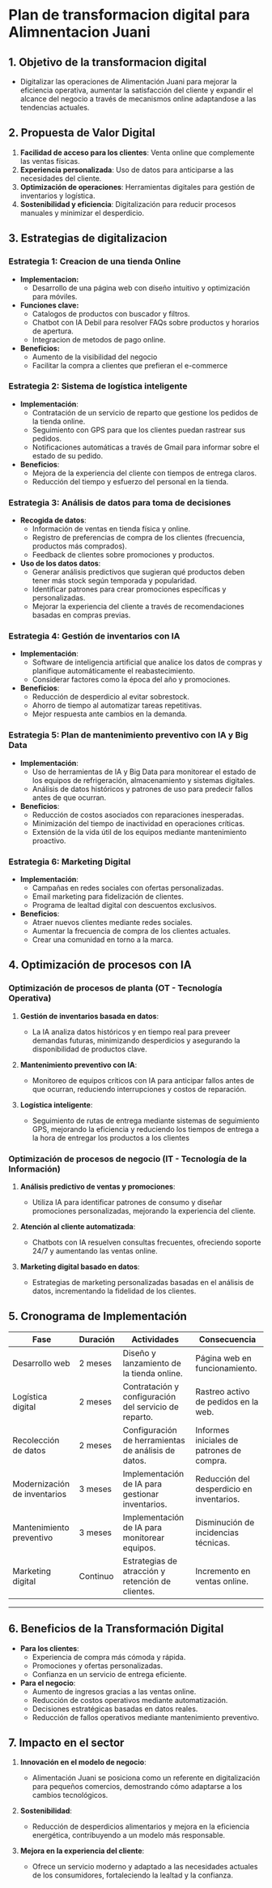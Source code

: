 # **Plan de transformacion digital para Alimnentacion Juani**

## 1. Objetivo de la transformacion digital

- Digitalizar las operaciones de Alimentación Juani para mejorar la eficiencia operativa, aumentar la satisfacción del cliente y expandir el alcance del negocio a través de mecanismos online adaptandose a las tendencias actuales.

## 2. Propuesta de Valor Digital

1. **Facilidad de acceso para los clientes**: Venta online que complemente las ventas físicas.
2. **Experiencia personalizada**: Uso de datos para anticiparse a las necesidades del cliente.
3. **Optimización de operaciones**: Herramientas digitales para gestión de inventarios y logística.
4. **Sostenibilidad y eficiencia**: Digitalización para reducir procesos manuales y minimizar el desperdicio.

## 3. **Estrategias de digitalizacion**

### Estrategia 1: Creacion de una tienda Online

- **Implementacion:**
    - Desarrollo de una página web con diseño intuitivo y optimización para móviles.
- **Funciones clave:**
    - Catalogos de productos con buscador y filtros.
    - Chatbot con IA Debil para resolver FAQs sobre productos y horarios de apertura.
    - Integracion de metodos de pago online.
- **Beneficios:**
    - Aumento de la visibilidad del negocio
    - Facilitar la compra a clientes que prefieran el e-commerce
    
### **Estrategia 2: Sistema de logística inteligente**
- **Implementación**:
  - Contratación de un servicio de reparto que gestione los pedidos de la tienda online.
  - Seguimiento con GPS para que los clientes puedan rastrear sus pedidos.
  - Notificaciones automáticas a través de Gmail para informar sobre el estado de su pedido.
- **Beneficios**:
  - Mejora de la experiencia del cliente con tiempos de entrega claros.
  - Reducción del tiempo y esfuerzo del personal en la tienda.
    
### **Estrategia 3: Análisis de datos para toma de decisiones**
- **Recogida de datos**:
  - Información de ventas en tienda física y online.
  - Registro de preferencias de compra de los clientes (frecuencia, productos más comprados).
  - Feedback de clientes sobre promociones y productos.
- **Uso de los datos datos**:
  - Generar análisis predictivos que sugieran qué productos deben tener más stock según temporada y popularidad.
  - Identificar patrones para crear promociones específicas y personalizadas.
  - Mejorar la experiencia del cliente a través de recomendaciones basadas en compras previas.

### **Estrategia 4: Gestión de inventarios con IA**
- **Implementación**:
  - Software de inteligencia artificial que analice los datos de compras y planifique automáticamente el reabastecimiento.
  - Considerar factores como la época del año y promociones.
- **Beneficios**:
  - Reducción de desperdicio al evitar sobrestock.
  - Ahorro de tiempo al automatizar tareas repetitivas.
  - Mejor respuesta ante cambios en la demanda.

### **Estrategia 5: Plan de mantenimiento preventivo con IA y Big Data**
- **Implementación**:
  - Uso de herramientas de IA y Big Data para monitorear el estado de los equipos de refrigeración, almacenamiento y sistemas digitales.
  - Análisis de datos históricos y patrones de uso para predecir fallos antes de que ocurran.
- **Beneficios**:
  - Reducción de costos asociados con reparaciones inesperadas.
  - Minimización del tiempo de inactividad en operaciones críticas.
  - Extensión de la vida útil de los equipos mediante mantenimiento proactivo.

### **Estrategia 6: Marketing Digital**
- **Implementación**:
  - Campañas en redes sociales con ofertas personalizadas.
  - Email marketing para fidelización de clientes.
  - Programa de lealtad digital con descuentos exclusivos.
- **Beneficios**:
  - Atraer nuevos clientes mediante redes sociales.
  - Aumentar la frecuencia de compra de los clientes actuales.
  - Crear una comunidad en torno a la marca.

## **4. Optimización de procesos con IA**

### **Optimización de procesos de planta (OT - Tecnología Operativa)**

1. **Gestión de inventarios basada en datos**:
   - La IA analiza datos históricos y en tiempo real para preveer demandas futuras, minimizando desperdicios y asegurando la disponibilidad de productos clave.

2. **Mantenimiento preventivo con IA**:
   - Monitoreo de equipos críticos con IA para anticipar fallos antes de que ocurran, reduciendo interrupciones y costos de reparación.

3. **Logística inteligente**:
   - Seguimiento de rutas de entrega mediante sistemas de seguimiento GPS, mejorando la eficiencia y reduciendo los tiempos de entrega a la hora de entregar los productos a los clientes

### **Optimización de procesos de negocio (IT - Tecnología de la Información)**

1. **Análisis predictivo de ventas y promociones**:
   - Utiliza IA para identificar patrones de consumo y diseñar promociones personalizadas, mejorando la experiencia del cliente.

2. **Atención al cliente automatizada**:
   - Chatbots con IA resuelven consultas frecuentes, ofreciendo soporte 24/7 y aumentando las ventas online.

3. **Marketing digital basado en datos**:
   - Estrategias de marketing personalizadas basadas en el análisis de datos, incrementando la fidelidad de los clientes.

## **5. Cronograma de Implementación**

| **Fase**            | **Duración** | **Actividades**                                    | **Consecuencia**                  |
|----------------------|--------------|----------------------------------------------------|-------------------------------------------|
| Desarrollo web       | 2 meses    | Diseño y lanzamiento de la tienda online.          | Página web en funcionamiento.             |
| Logística digital    | 2 meses      | Contratación y configuración del servicio de reparto.| Rastreo activo de pedidos en la web.      |
| Recolección de datos | 2 meses      | Configuración de herramientas de análisis de datos.| Informes iniciales de patrones de compra. |
| Modernización de inventarios | 3 meses | Implementación de IA para gestionar inventarios.   | Reducción del desperdicio en inventarios. |
| Mantenimiento preventivo | 3 meses | Implementación de IA para monitorear equipos.      | Disminución de incidencias técnicas.      |
| Marketing digital    | Continuo     | Estrategias de atracción y retención de clientes.  | Incremento en ventas online.              |

---

## **6. Beneficios de la Transformación Digital**
- **Para los clientes**:
  - Experiencia de compra más cómoda y rápida.
  - Promociones y ofertas personalizadas.
  - Confianza en un servicio de entrega eficiente.
- **Para el negocio**:
  - Aumento de ingresos gracias a las ventas online.
  - Reducción de costos operativos mediante automatización.
  - Decisiones estratégicas basadas en datos reales.
  - Reducción de fallos operativos mediante mantenimiento preventivo.

## **7. Impacto en el sector**

1. **Innovación en el modelo de negocio**:
   - Alimentación Juani se posiciona como un referente en digitalización para pequeños comercios, demostrando cómo adaptarse a los cambios tecnológicos.

2. **Sostenibilidad**:
   - Reducción de desperdicios alimentarios y mejora en la eficiencia energética, contribuyendo a un modelo más responsable.

3. **Mejora en la experiencia del cliente**:
   - Ofrece un servicio moderno y adaptado a las necesidades actuales de los consumidores, fortaleciendo la lealtad y la confianza.